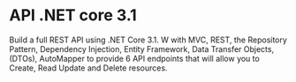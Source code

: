 # API .NET core 3.1
Build a full REST API using .NET Core 3.1. W with MVC, REST, the Repository Pattern, Dependency Injection, Entity Framework, Data Transfer Objects, (DTOs),
AutoMapper to provide 6 API endpoints that will allow you to Create, Read Update and Delete resources.
